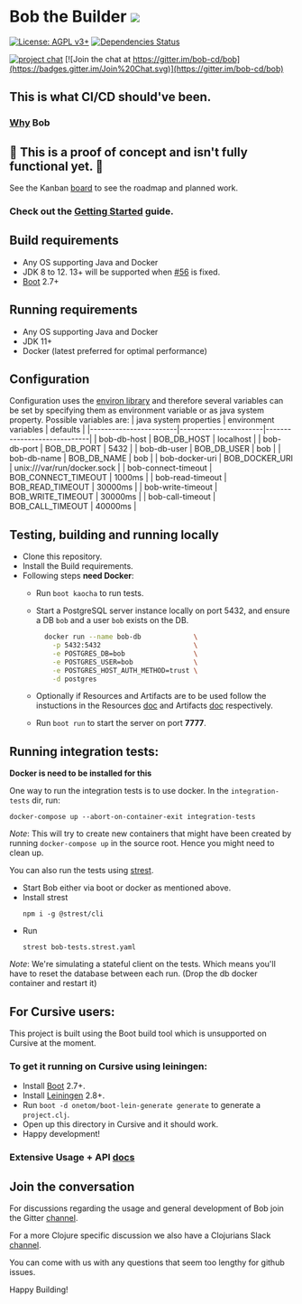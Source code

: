 # Bob the Builder [![](https://github.com/bob-cd/bob/workflows/Test-and-Publish/badge.svg)](https://github.com/bob-cd/bob/actions?query=workflow%3ATest-and-Publish)

[![License: AGPL v3+](https://img.shields.io/badge/license-AGPL%20v3%2B-blue.svg)](http://www.gnu.org/licenses/agpl-3.0)
[![Dependencies Status](https://versions.deps.co/bob-cd/bob/status.png)](https://versions.deps.co/bob-cd/bob)

[![project chat](https://img.shields.io/badge/slack-join_chat-brightgreen.svg)](https://clojurians.slack.com/messages/CPBAYJJF6)
[![Join the chat at https://gitter.im/bob-cd/bob](https://badges.gitter.im/Join%20Chat.svg)](https://gitter.im/bob-cd/bob)

## This is what CI/CD should've been.

### [Why](https://bob-cd.github.io/bob/why-bob) Bob

## 🚧 This is a proof of concept and isn't fully functional yet. 🚧
See the Kanban [board](https://github.com/bob-cd/bob/projects/1) to see the roadmap and planned work.

### Check out the [Getting Started](https://bob-cd.github.io/bob/getting_started) guide.

## Build requirements
- Any OS supporting Java and Docker
- JDK 8 to 12. 13+ will be supported when [#56](https://github.com/bob-cd/bob/issues/56) is fixed.
- [Boot](https://boot-clj.com/) 2.7+

## Running requirements
- Any OS supporting Java and Docker
- JDK 11+
- Docker (latest preferred for optimal performance)

## Configuration
Configuration uses the [environ library](https://github.com/weavejester/environ) and therefore several variables can be
set by specifying them as environment variable or as java system property. Possible variables are:
| java system properties | environment variables | defaults                    |
|------------------------|-----------------------|-----------------------------|
| bob-db-host            | BOB_DB_HOST           | localhost                   |
| bob-db-port            | BOB_DB_PORT           | 5432                        |
| bob-db-user            | BOB_DB_USER           | bob                         |
| bob-db-name            | BOB_DB_NAME           | bob                         |
| bob-docker-uri         | BOB_DOCKER_URI        | unix:///var/run/docker.sock |
| bob-connect-timeout    | BOB_CONNECT_TIMEOUT   | 1000ms                      |
| bob-read-timeout       | BOB_READ_TIMEOUT      | 30000ms                     |
| bob-write-timeout      | BOB_WRITE_TIMEOUT     | 30000ms                     |
| bob-call-timeout       | BOB_CALL_TIMEOUT      | 40000ms                     |

## Testing, building and running locally
- Clone this repository.
- Install the Build requirements.
- Following steps **need Docker**:
    - Run `boot kaocha` to run tests.
    - Start a PostgreSQL server instance locally on port 5432, and ensure a DB `bob` and a user `bob` exists on the DB.

      ```bash
        docker run --name bob-db             \
          -p 5432:5432                       \
          -e POSTGRES_DB=bob                 \
          -e POSTGRES_USER=bob               \
          -e POSTGRES_HOST_AUTH_METHOD=trust \
          -d postgres
      ```
    - Optionally if Resources and Artifacts are to be used follow the instuctions in the Resources [doc](https://bob-cd.github.io/bob/concepts/resource) and Artifacts [doc](https://bob-cd.github.io/bob/concepts/artifact) respectively.
    - Run `boot run` to start the server on port **7777**.

## Running integration tests:

**Docker is need to be installed for this**

One way to run the integration tests is to use docker. In the `integration-tests` dir, run:

`docker-compose up --abort-on-container-exit integration-tests`

*Note*: This will try to create new containers that might have been created by running `docker-compose up` in the source root. Hence you might need to clean up.

You can also run the tests using [strest](https://www.npmjs.com/package/@strest/cli).

- Start Bob either via boot or docker as mentioned above.
- Install strest
  ```
  npm i -g @strest/cli
  ```
- Run
  ```
  strest bob-tests.strest.yaml
  ```

*Note*: We're simulating a stateful client on the tests. Which means you'll have to reset the database between each run. (Drop the db docker container and restart it)

## For Cursive users:
This project is built using the Boot build tool which is unsupported on Cursive at the moment.

### To get it running on Cursive using leiningen:
- Install [Boot](https://boot-clj.com/) 2.7+.
- Install [Leiningen](https://leiningen.org/) 2.8+.
- Run `boot -d onetom/boot-lein-generate generate` to generate a `project.clj`.
- Open up this directory in Cursive and it should work.
- Happy development!

### Extensive Usage + API [docs](https://bob-cd.github.io/bob)

## Join the conversation

For discussions regarding the usage and general development of Bob join the Gitter [channel](https://gitter.im/bob-cd/bob).

For a more Clojure specific discussion we also have a Clojurians Slack [channel](https://clojurians.slack.com/messages/CPBAYJJF6).

You can come with us with any questions that seem too lengthy for github issues.

Happy Building!
